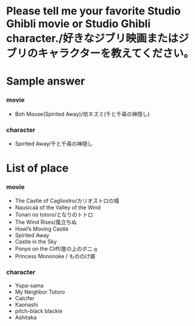 # Please tell me your favorite Studio Ghibli movie or Studio Ghibli character./好きなジブリ映画またはジブリのキャラクターを教えてください。

# Sample answer
### movie
- Boh Mouse(Spirited Away)/坊ネズミ(千と千尋の神隠し)

### character
- Spirited Away/千と千尋の神隠し


# List of place
### movie 
- The Castle of Cagliostro/カリオストロの城
- Nausicaä of the Valley of the Wind
- Tonari no totoro/となりのトトロ
- The Wind Rises/風立ちぬ
- Howl’s Moving Castle
- Spirited Away
- Castle in the Sky
- Ponyo on the Cliff/崖の上のポニョ
- Princess Mononoke / もののけ姫

### character
- Yupa-sama
- My Neighbor Totoro
- Calcifer
- Kaonashi
- pitch-black blackie
- Ashitaka
  

